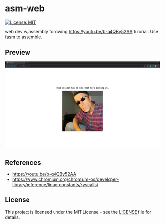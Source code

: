 # asm-web
[![License: MIT](https://img.shields.io/badge/License-MIT-blue.svg)](https://opensource.org/licenses/MIT)

web dev w/assembly following https://youtu.be/b-q4QBy52AA tutorial. Use [fasm](https://flatassembler.net/) to assemble.

## Preview

![](https://github.com/tabanli/asm-web/blob/master/assets/image/preview.png)

## References

- https://youtu.be/b-q4QBy52AA
- https://www.chromium.org/chromium-os/developer-library/reference/linux-constants/syscalls/

 ## License
 
 This project is licensed under the MIT License - see the [LICENSE](https://github.com/tabanli/asm-web/blob/master/LICENSE) file for details.
